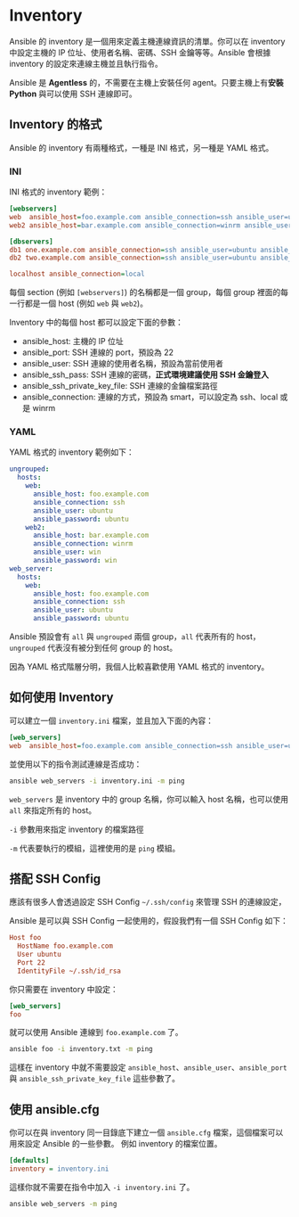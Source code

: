 # Inventory

Ansible 的 inventory 是一個用來定義主機連線資訊的清單。你可以在 inventory 中設定主機的 IP 位址、使用者名稱、密碼、SSH 金鑰等等。Ansible 會根據 inventory 的設定來連線主機並且執行指令。

Ansible 是 **Agentless** 的，不需要在主機上安裝任何 agent。只要主機上有**安裝 Python** 與可以使用 SSH 連線即可。

## Inventory 的格式

Ansible 的 inventory 有兩種格式，一種是 INI 格式，另一種是 YAML 格式。

### INI

INI 格式的 inventory 範例：

```ini
[webservers]
web  ansible_host=foo.example.com ansible_connection=ssh ansible_user=ubuntu ansible_password=ubuntu
web2 ansible_host=bar.example.com ansible_connection=winrm ansible_user=win ansible_password=win

[dbservers]
db1 one.example.com ansible_connection=ssh ansible_user=ubuntu ansible_password=ubuntu
db2 two.example.com ansible_connection=ssh ansible_user=ubuntu ansible_password=ubuntu

localhost ansible_connection=local
```

每個 section (例如 `[webservers]`) 的名稱都是一個 group，每個 group 裡面的每一行都是一個 host (例如 `web` 與 `web2`)。

Inventory 中的每個 host 都可以設定下面的參數：

- ansible_host: 主機的 IP 位址
- ansible_port: SSH 連線的 port，預設為 22
- ansible_user: SSH 連線的使用者名稱，預設為當前使用者
- ansible_ssh_pass: SSH 連線的密碼，**正式環境建議使用 SSH 金鑰登入**
- ansible_ssh_private_key_file: SSH 連線的金鑰檔案路徑
- ansible_connection: 連線的方式，預設為 smart，可以設定為 ssh、local 或是 winrm

### YAML

YAML 格式的 inventory 範例如下：

```yaml
ungrouped:
  hosts:
    web:
      ansible_host: foo.example.com
      ansible_connection: ssh
      ansible_user: ubuntu
      ansible_password: ubuntu
    web2:
      ansible_host: bar.example.com
      ansible_connection: winrm
      ansible_user: win
      ansible_password: win
web_server:
  hosts:
    web:
      ansible_host: foo.example.com
      ansible_connection: ssh
      ansible_user: ubuntu
      ansible_password: ubuntu
```

Ansible 預設會有 `all` 與 `ungrouped` 兩個 group，`all` 代表所有的 host，`ungrouped` 代表沒有被分到任何 group 的 host。

因為 YAML 格式階層分明，我個人比較喜歡使用 YAML 格式的 inventory。

## 如何使用 Inventory

可以建立一個 `inventory.ini` 檔案，並且加入下面的內容：

```ini
[web_servers]
web  ansible_host=foo.example.com ansible_connection=ssh ansible_user=ubuntu ansible_password=ubuntu
```

並使用以下的指令測試連線是否成功：

```bash
ansible web_servers -i inventory.ini -m ping
```

`web_servers` 是 inventory 中的 group 名稱，你可以輸入 host 名稱，也可以使用 `all` 來指定所有的 host。

`-i` 參數用來指定 inventory 的檔案路徑

`-m` 代表要執行的模組，這裡使用的是 `ping` 模組。

## 搭配 SSH Config

應該有很多人會透過設定 SSH Config `~/.ssh/config` 來管理 SSH 的連線設定，

Ansible 是可以與 SSH Config 一起使用的，假設我們有一個 SSH Config 如下：

```ini
Host foo
  HostName foo.example.com
  User ubuntu
  Port 22
  IdentityFile ~/.ssh/id_rsa
```

你只需要在 inventory 中設定：

```ini
[web_servers]
foo
```

就可以使用 Ansible 連線到 `foo.example.com` 了。

```bash
ansible foo -i inventory.txt -m ping
```

這樣在 inventory 中就不需要設定 `ansible_host`、`ansible_user`、`ansible_port` 與 `ansible_ssh_private_key_file` 這些參數了。

## 使用 ansible.cfg

你可以在與 inventory 同一目錄底下建立一個 `ansible.cfg` 檔案，這個檔案可以用來設定 Ansible 的一些參數。
例如 inventory 的檔案位置。

```ini
[defaults]
inventory = inventory.ini
```

這樣你就不需要在指令中加入 `-i inventory.ini` 了。

```bash
ansible web_servers -m ping
```
